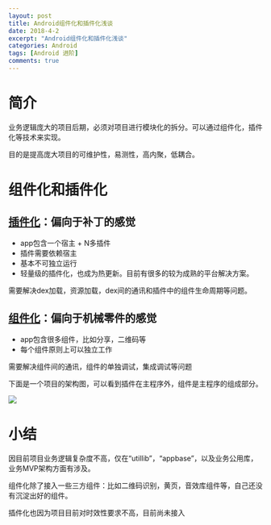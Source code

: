 ```yaml
---
layout: post
title: Android组件化和插件化浅谈
date: 2018-4-2
excerpt: "Android组件化和插件化浅谈"
categories: Android
tags: [Android 进阶]
comments: true
---
```



# 简介

业务逻辑庞大的项目后期，必须对项目进行模块化的拆分。可以通过组件化，插件化等技术来实现。

目的是提高庞大项目的可维护性，易测性，高内聚，低耦合。

# 组件化和插件化

## [插件化](http://vivianking6855.github.io/2018/03/15/Android-Plugin/)：偏向于补丁的感觉

- app包含一个宿主 + N多插件
- 插件需要依赖宿主
- 基本不可独立运行
- 轻量级的插件化，也成为热更新。目前有很多的较为成熟的平台解决方案。

需要解决dex加载，资源加载，dex间的通讯和插件中的组件生命周期等问题。

## [组件化](https://mp.weixin.qq.com/s?__biz=MzIwMzYwMTk1NA==&mid=2247486803&idx=1&sn=884fed93567022e3ac9731df6fc4660a&scene=19#wechat_redirect)：偏向于机械零件的感觉

- app包含很多组件，比如分享，二维码等
- 每个组件原则上可以独立工作

需要解决组件间的通讯，组件的单独调试，集成调试等问题

下面是一个项目的架构图，可以看到插件在主程序外，组件是主程序的组成部分。

![](https://i.imgur.com/Cji2XGh.jpg)

# 小结

因目前项目业务逻辑复杂度不高，仅在“utillib”，“appbase”，以及业务公用库，业务MVP架构方面有涉及。

组件化除了接入一些三方组件：比如二维码识别，黄页，音效库组件等，自己还没有沉淀出好的组件。

插件化也因为项目目前对时效性要求不高，目前尚未接入